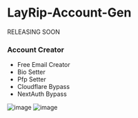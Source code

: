 # LayRip-Account-Gen
RELEASING SOON

<h3>Account Creator</h3>

+ Free Email Creator
+ Bio Setter
+ Pfp Setter
+ Cloudflare Bypass
+ NextAuth Bypass


![image](https://user-images.githubusercontent.com/60797067/212561590-0a631ed6-6886-4e73-9ca0-81dda8540228.png)
![image](https://user-images.githubusercontent.com/60797067/212561597-f829c3db-270a-43ae-97e1-6ee1d5a069d6.png)
